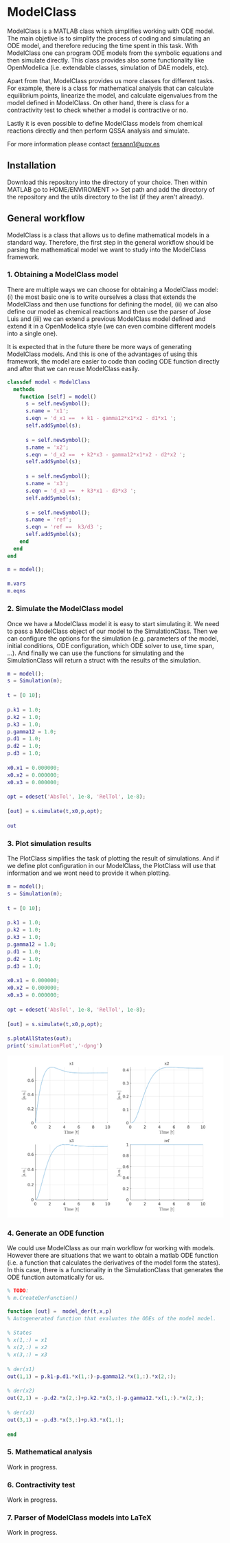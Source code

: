 ModelClass
=========
ModelClass is a MATLAB class which simplifies working with ODE model. The main objetive is to simplify the process of coding and simulating an ODE model, and therefore reducing the time spent in this task. With ModelClass one can program ODE models from the symbolic equations and then simulate directly. This class provides also some functionality like OpenModelica (i.e. extendable classes, simulation of DAE models, etc).

Apart from that, ModelClass provides us more classes for different tasks. For example, there is a class for mathematical analysis that can calculate equilibrium points, linearize the model, and calculate eigenvalues from the model defined in ModelClass. On other hand, there is class for a contractivity test to check whether a model is contractive or no.

Lastly it is even possible to define ModelClass models from chemical reactions directly and then perform QSSA analysis and simulate.

For more information please contact fersann1@upv.es

## Installation ##

Download this repository into the directory of your choice. Then within MATLAB go to HOME/ENVIROMENT >> Set path and add the directory of the repository and the utils directory to the list (if they aren't already).

## General workflow

ModelClass is a class that allows us to define mathematical models in a standard way. Therefore, the first step in the general workflow should be parsing the mathematical model we want to study into the ModelClass framework.

### 1. Obtaining a ModelClass model

There are multiple ways we can choose for obtaining a ModelClass model: (i) the most basic one is to write ourselves a class that extends the ModelClass and then use functions for defining the model, (ii) we can also define our model as chemical reactions and then use the parser of Jose Luis and (iii) we can extend a previous ModelClass model defined and extend it in a OpenModelica style (we can even combine different models into a single one).

It is expected that in the future there be more ways of generating ModelClass models. And this is one of the advantages of using this framework, the model are easier to code than coding ODE function directly and after that we can reuse ModelClass easily.

```MATLAB
classdef model < ModelClass
  methods
    function [self] = model()
      s = self.newSymbol();
      s.name = 'x1';
      s.eqn = 'd_x1 ==  + k1 - gamma12*x1*x2 - d1*x1 ';
      self.addSymbol(s);

      s = self.newSymbol();
      s.name = 'x2';
      s.eqn = 'd_x2 ==  + k2*x3 - gamma12*x1*x2 - d2*x2 ';
      self.addSymbol(s);

      s = self.newSymbol();
      s.name = 'x3';
      s.eqn = 'd_x3 ==  + k3*x1 - d3*x3 ';
      self.addSymbol(s);
      
      s = self.newSymbol();
      s.name = 'ref';
      s.eqn = 'ref ==  k3/d3 ';
      self.addSymbol(s);
    end
  end
end
```

``` MATLAB
m = model();

m.vars
m.eqns
```


### 2. Simulate the ModelClass model

Once we have a ModelClass model it is easy to start simulating it. We need to pass a ModelClass object of our model to the SimulationClass. Then we can configure the options for the simulation (e.g. parameters of the model, initial conditions, ODE configuration, which ODE solver to use, time span, ...). And finally we can use the functions for simulating and the SimulationClass will return a struct with the results of the simulation.

``` MATLAB
m = model();
s = Simulation(m);

t = [0 10];

p.k1 = 1.0;
p.k2 = 1.0;
p.k3 = 1.0;
p.gamma12 = 1.0;
p.d1 = 1.0;
p.d2 = 1.0;
p.d3 = 1.0;

x0.x1 = 0.000000;
x0.x2 = 0.000000;
x0.x3 = 0.000000;

opt = odeset('AbsTol', 1e-8, 'RelTol', 1e-8);

[out] = s.simulate(t,x0,p,opt);

out
```


### 3. Plot simulation results

The PlotClass simplifies the task of plotting the result of simulations. And if we define plot configuration in our ModelClass, the PlotClass will use that information and we wont need to provide it when plotting.

``` MATLAB
m = model();
s = Simulation(m);

t = [0 10];

p.k1 = 1.0;
p.k2 = 1.0;
p.k3 = 1.0;
p.gamma12 = 1.0;
p.d1 = 1.0;
p.d2 = 1.0;
p.d3 = 1.0;

x0.x1 = 0.000000;
x0.x2 = 0.000000;
x0.x3 = 0.000000;

opt = odeset('AbsTol', 1e-8, 'RelTol', 1e-8);

[out] = s.simulate(t,x0,p,opt);

s.plotAllStates(out);
print('simulationPlot','-dpng')
```


<p align="center">
  <img width="650" src="./examples/ex0_readme/simulationPlot.png">
</p>

### 4. Generate an ODE function

We could use ModelClass as our main workflow for working with models. However there are situations that we want to obtain a matlab ODE function (i.e. a function that calculates the derivatives of the model form the states). In this case, there is a functionality in the SimulationClass that generates the ODE function automatically for us.

```MATLAB --path ./examples/ex0_readme
% TODO:
% m.CreateDerFunction()
```

```MATLAB
function [out] =  model_der(t,x,p)
% Autogenerated function that evaluates the ODEs of the model model.

% States
% x(1,:) = x1
% x(2,:) = x2
% x(3,:) = x3

% der(x1)
out(1,1) = p.k1-p.d1.*x(1,:)-p.gamma12.*x(1,:).*x(2,:);

% der(x2)
out(2,1) = -p.d2.*x(2,:)+p.k2.*x(3,:)-p.gamma12.*x(1,:).*x(2,:);

% der(x3)
out(3,1) = -p.d3.*x(3,:)+p.k3.*x(1,:);

end
```

### 5. Mathematical analysis

Work in progress.

### 6. Contractivity test

Work in progress.

### 7. Parser of ModelClass models into LaTeX

Work in progress.


